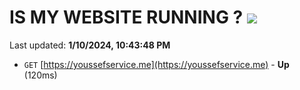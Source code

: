 # IS MY WEBSITE RUNNING ? [![](https://img.shields.io/static/v1?label=Sponsor&message=%E2%9D%A4&logo=GitHub&color=%23fe8e86)](https://github.com/sponsors/<username>)

Last updated: **1/10/2024, 10:43:48 PM**

- `GET` [https://youssefservice.me](https://youssefservice.me) - **Up** (120ms)

